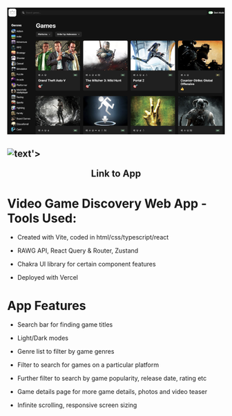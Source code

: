 ![img](src/assets/screenshot.png)

## ![text](https://game-hub-xi-azure.vercel.app)'><p align="center">Link to App</p>

# Video Game Discovery Web App - Tools Used:

- Created with Vite, coded in html/css/typescript/react

- RAWG API, React Query & Router, Zustand

- Chakra UI library for certain component features

- Deployed with Vercel

# App Features

- Search bar for finding game titles

- Light/Dark modes

- Genre list to filter by game genres

- Filter to search for games on a particular platform

- Further filter to search by game popularity,
  release date, rating etc

- Game details page for more game details, photos
  and video teaser

- Infinite scrolling, responsive screen sizing
